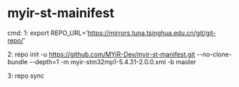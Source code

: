 # myir-st-mainifest

cmd:
1: export REPO_URL='https://mirrors.tuna.tsinghua.edu.cn/git/git-repo/'

2: repo init -u https://github.com/MYiR-Dev/myir-st-manifest.git --no-clone-bundle --depth=1 -m myir-stm32mp1-5.4.31-2.0.0.xml -b master

3: repo sync
